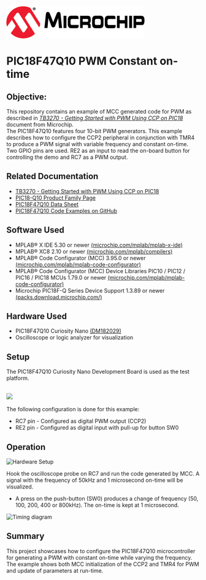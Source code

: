 [![MCHP](images/microchip.png)](https://www.microchip.com)

# PIC18F47Q10 PWM Constant on-time

## Objective:
This repository contains an example of MCC generated code for PWM as described in [*TB3270 - Getting Started with PWM Using CCP on PIC18*](http://ww1.microchip.com/downloads/en/Appnotes/Getting-Started-with-PWM-Using-CCP-on-PIC18-DS90003270A.pdf) document from Microchip.
<br>The PIC18F47Q10 features four 10-bit PWM generators. This example describes how to configure the CCP2 peripheral in conjunction with TMR4 to produce a PWM signal with variable frequency and constant on-time.
<br>Two GPIO pins are used. RE2 as an input to read the on-board button for controlling the demo and RC7 as a PWM output.

## Related Documentation
- [TB3270 - Getting Started with PWM Using CCP on PIC18](http://ww1.microchip.com/downloads/en/Appnotes/Getting-Started-with-PWM-Using-CCP-on-PIC18-DS90003270A.pdf)
- [PIC18-Q10 Product Family Page](https://www.microchip.com/design-centers/8-bit/pic-mcus/device-selection/pic18f-q10-product-family)
- [PIC18F47Q10 Data Sheet](http://ww1.microchip.com/downloads/en/DeviceDoc/40002043D.pdf)
- [PIC18F47Q10 Code Examples on GitHub](https://github.com/microchip-pic-avr-examples?q=pic18f47q10-cnano)

## Software Used
- MPLAB® X IDE 5.30 or newer [(microchip.com/mplab/mplab-x-ide)](http://www.microchip.com/mplab/mplab-x-ide)
- MPLAB® XC8 2.10 or newer [(microchip.com/mplab/compilers)](http://www.microchip.com/mplab/compilers)
- MPLAB® Code Configurator (MCC) 3.95.0 or newer [(microchip.com/mplab/mplab-code-configurator)](https://www.microchip.com/mplab/mplab-code-configurator)
- MPLAB® Code Configurator (MCC) Device Libraries PIC10 / PIC12 / PIC16 / PIC18 MCUs 1.79.0 or newer [(microchip.com/mplab/mplab-code-configurator)](https://www.microchip.com/mplab/mplab-code-configurator)
- Microchip PIC18F-Q Series Device Support 1.3.89 or newer [(packs.download.microchip.com/)](https://packs.download.microchip.com/)

## Hardware Used
- PIC18F47Q10 Curiosity Nano [(DM182029)](https://www.microchip.com/Developmenttools/ProductDetails/DM182029)
- Oscilloscope or logic analyzer for visualization

## Setup
The PIC18F47Q10 Curiosity Nano Development Board is used as the test platform.

<br><img src="images/PIC18F47Q10_CNANO.png" width="600">

The following configuration is done for this example:
- RC7 pin - Configured as digital PWM output (CCP2)
- RE2 pin - Configured as digital input with pull-up for button SW0

## Operation

<img src="images/ct-on-time.png" alt="Hardware Setup"/>

Hook the oscilloscope probe on RC7 and run the code generated by MCC. A signal with the frequency of 50kHz and 1 microsecond on-time will be visualized.
- A press on the push-button (SW0) produces a change of frequency (50, 100, 200, 400 or 800kHz). The on-time is kept at 1 microsecond.

<img src="images/on-pwm-timing.png" alt="Timing diagram"/>

## Summary
This project showcases how to configure the PIC18F47Q10 microcontroller for generating a PWM with constant on-time while varying the frequency. The example shows both MCC initialization of the CCP2 and TMR4 for PWM and update of parameters at run-time.
